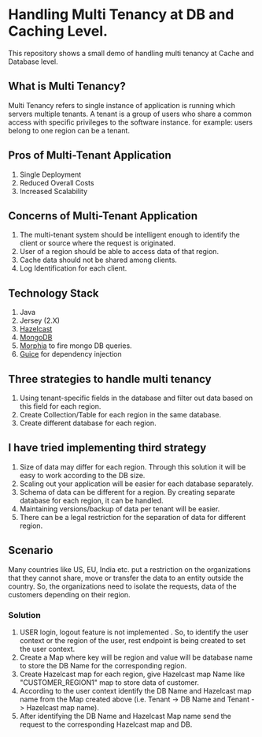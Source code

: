 # Handling Multi Tenancy at DB and Caching Level.
This repository shows a small demo of handling multi tenancy at Cache and Database level.
 
## What is Multi Tenancy?
Multi Tenancy refers to single instance of application is running which servers multiple tenants. A tenant is a group of users who share a common access with specific privileges to the software instance. for example: users belong to one region can be a tenant.

## Pros of Multi-Tenant Application 
1. Single Deployment
2. Reduced Overall Costs
3. Increased Scalability
 
## Concerns of Multi-Tenant Application
1. The multi-tenant system should be intelligent enough to identify the client or source where the request is originated.
2. User of a region should be able to access data of that region.
3. Cache data should not be shared among clients. 
4. Log Identification for each client.
 
## Technology Stack
1. Java
2. Jersey (2.X)
3. [Hazelcast](https://docs.hazelcast.org/docs/3.3/manual/html-single/hazelcast-documentation.html#introduction "Hazelcast Introduction")
4. [MongoDB](https://docs.mongodb.com/ "MongoDB Docs")
5. [Morphia](http://morphiaorg.github.io/morphia/1.3/ "Getting Started Morphia") to fire mongo DB queries.
6. [Guice](https://github.com/google/guice) for dependency injection
 
## Three strategies to handle multi tenancy
1. Using tenant-specific fields in the database and filter out data based on this field for each region.
2. Create Collection/Table for each region in the same database.
3. Create different database for each region.
 
## I have tried implementing third strategy
1. Size of data may differ for each region. Through this solution it will be easy to work according to the DB size.
2. Scaling out your application will be easier for each database separately.
3. Schema of data can be different for a region. By creating separate database for each region, it can be handled.
4. Maintaining versions/backup of data per tenant will be easier.
5. There can be a legal restriction for the separation of data for different region.
 
## Scenario
Many countries like US, EU, India etc. put a restriction on the organizations that they cannot share, move or transfer the data to an entity outside the country. So, the organizations need to isolate the requests, data of the customers depending on their region.
 
### Solution
1. USER login, logout feature is not implemented . So, to identify the user context or the region of the user, rest endpoint is being created to set the user context.
2. Create a Map where key will be region and value will be database name to store the DB Name for the corresponding region.
3. Create Hazelcast map for each region, give Hazelcast map Name like "CUSTOMER_REGION1" map to store data of customer.
4. According to the user context identify the DB Name and Hazelcast map name from the Map created above (i.e. Tenant -> DB Name and Tenant -> Hazelcast map name).
5. After identifying the DB Name and Hazelcast Map name send the request to the corresponding Hazelcast map and DB.
